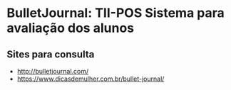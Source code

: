 # BulletJournal: TII-POS Sistema para avaliação dos alunos

## Sites para consulta
- http://bulletjournal.com/
- https://www.dicasdemulher.com.br/bullet-journal/
